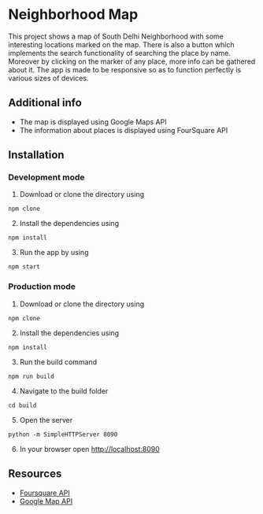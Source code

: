 # Neighborhood Map
This project shows a map of South Delhi Neighborhood with some interesting locations marked on the map. There is also a button which implements the search functionality of searching the place by name. Moreover by clicking on the marker of any place, more info can be gathered about it. The app is made to be responsive so as to function perfectly is various sizes of devices.

## Additional info
- The map is displayed using Google Maps API
- The information about places is displayed using FourSquare API

## Installation
### Development mode
1. Download or clone the directory using
```
npm clone
```
2. Install the dependencies using
```
npm install
```
3. Run the app by using
```
npm start
```

### Production mode
1. Download or clone the directory using
```
npm clone
```
2. Install the dependencies using
```
npm install
```
3. Run the build command
```
npm run build
```
4. Navigate to the build folder
```
cd build
```
5. Open the server
```
python -m SimpleHTTPServer 8090
```
6. In your browser open [http://localhost:8090](http://localhost:8090)

## Resources
* [Foursquare API](https://developer.foursquare.com/)
* [Google Map API](https://developers.google.com/maps/documentation/javascript/tutorial)
